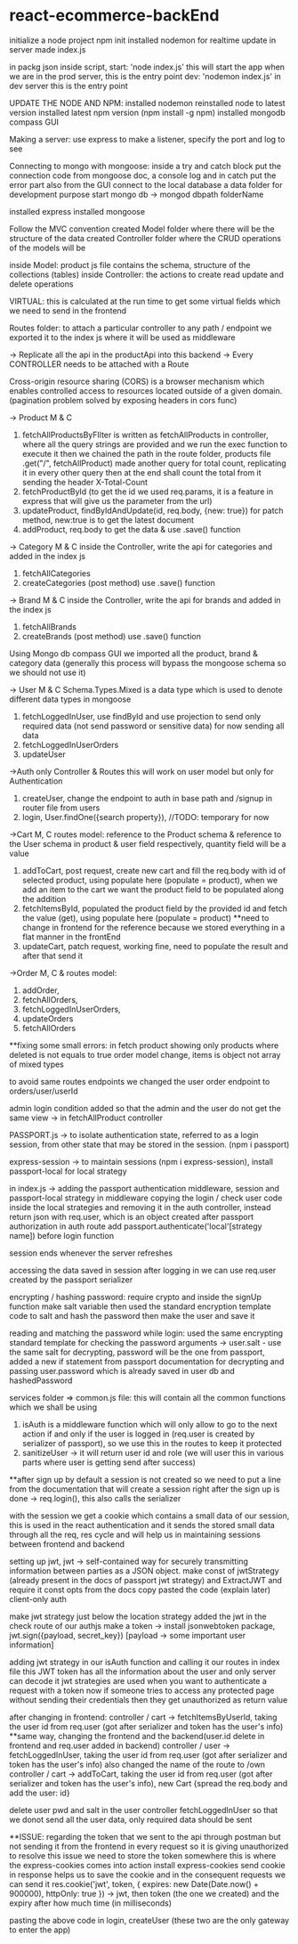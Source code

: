 # react-ecommerce-backEnd

initialize a node project npm init
installed nodemon for realtime update in server
made index.js

in packg json inside script, start: 'node index.js' this will start the app when we are in the prod server, this is the entry point
dev: 'nodemon index.js' in dev server this is the entry point

UPDATE THE NODE AND NPM:
installed nodemon
reinstalled node to latest version
installed latest npm version (npm install -g npm)
installed mongodb compass GUI

Making a server:
use express to make a listener, specify the port and log to see

Connecting to mongo with mongoose:
inside a try and catch block put the connection code from mongoose doc, a console log and in catch put the error part
also from the GUI connect to the local database
a data folder for development purpose
start mongo db -> mongod dbpath folderName

installed express
installed mongoose

Follow the MVC convention
created Model folder where there will be the structure of the data
created Controller folder where the CRUD operations of the models will be

inside Model: product js file contains the schema, structure of the collections (tables)
inside Controller: the actions to create read update and delete operations

VIRTUAL: this is calculated at the run time to get some virtual fields which we need to send in the frontend

Routes folder: to attach a particular controller to any path / endpoint
we exported it to the index js where it will be used as middleware

-> Replicate all the api in the productApi into this backend
-> Every CONTROLLER needs to be attached with a Route

Cross-origin resource sharing (CORS) is a browser mechanism which enables controlled access to resources located outside of a given domain. (pagination problem solved by exposing headers in cors func)

-> Product M & C

1. fetchAllProductsByFIlter is written as fetchAllProducts in controller, where all the query strings are provided and we run the exec function to execute it
   then we chained the path in the route folder, products file .get("/", fetchAllProduct)
   made another query for total count, replicating it in every other query then at the end shall count the total from it
   sending the header X-Total-Count
2. fetchProductById (to get the id we used req.params, it is a feature in express that will give us the parameter from the url)
3. updateProduct, findByIdAndUpdate(id, req.body, {new: true}) for patch method, new:true is to get the latest document
4. addProduct, req.body to get the data & use .save() function

-> Category M & C
inside the Controller, write the api for categories and added in the index js

1. fetchAllCategories
2. createCategories (post method) use .save() function

-> Brand M & C
inside the Controller, write the api for brands and added in the index js

1. fetchAllBrands
2. createBrands (post method) use .save() function

Using Mongo db compass GUI we imported all the product, brand & category data (generally this process will bypass the mongoose schema so we should not use it)

-> User M & C
Schema.Types.Mixed is a data type which is used to denote different data types in mongoose

1. fetchLoggedInUser, use findById and use projection to send only required data (not send password or sensitive data) for now sending all data
2. fetchLoggedInUserOrders
3. updateUser

->Auth only Controller & Routes
this will work on user model but only for Authentication

1. createUser, change the endpoint to auth in base path and /signup in router file from users
2. login, User.findOne({search property}), //TODO: temporary for now

->Cart M, C routes
model: reference to the Product schema & reference to the User schema in product & user field respectively, quantity field will be a value

1. addToCart, post request, create new cart and fill the req.body with id of selected product, using populate here (populate = product), when we add an item to the cart we want the product field to be populated along the addition
2. fetchItemsById, populated the product field by the provided id and fetch the value (get), using populate here (populate = product)
   \*\*need to change in frontend for the reference because we stored everything in a flat manner in the frontEnd
3. updateCart, patch request, working fine, need to populate the result and after that send it

->Order M, C & routes
model:

1. addOrder,
2. fetchAllOrders,
3. fetchLoggedInUserOrders,
4. updateOrders
5. fetchAllOrders

\*\*fixing some small errors:
in fetch product showing only products where deleted is not equals to true
order model change, items is object not array of mixed types

to avoid same routes endpoints we changed the user order endpoint to orders/user/userId

admin login condition added so that the admin and the user do not get the same view -> in fetchAllProduct controller

PASSPORT.js -> to isolate authentication state, referred to as a login session, from other state that may be stored in the session. (npm i passport)

express-session -> to maintain sessions (npm i express-session), install passport-local for local strategy

in index.js -> adding the passport authentication middleware, session and passport-local strategy in middleware
copying the login / check user code inside the local strategies and removing it in the auth controller, instead return json with req.user, which is an object created after passport authorization
in auth route add passport.authenticate('local'[strategy name]) before login function

session ends whenever the server refreshes

accessing the data saved in session after logging in we can use req.user created by the passport serializer

encrypting / hashing password:
require crypto and inside the signUp function make salt variable then used the standard encryption template code to salt and hash the password then make the user and save it

reading and matching the password while login:
used the same encrypting standard template for checking the password
arguments -> user.salt - use the same salt for decrypting, password will be the one from passport, added a new if statement from passport documentation for decrypting and passing user.password which is already saved in user db and hashedPassword

services folder => common.js file:
this will contain all the common functions which we shall be using

1. isAuth is a middleware function which will only allow to go to the next action if and only if the user is logged in (req.user is created by serializer of passport), so we use this in the routes to keep it protected
2. sanitizeUser -> it will return user id and role (we will user this in various parts where user is getting send after success)

\*\*after sign up by default a session is not created so we need to put a line from the documentation that will create a session right after the sign up is done -> req.login(), this also calls the serializer

with the session we get a cookie which contains a small data of our session, this is used in the react authentication and it sends the stored small data through all the req, res cycle and will help us in maintaining sessions between frontend and backend

setting up jwt, jwt -> self-contained way for securely transmitting information between parties as a JSON object.
make const of jwtStrategy (already present in the docs of passport jwt strategy) and ExtractJWT and require it
const opts from the docs copy pasted the code (explain later)
client-only auth

make jwt strategy just below the location strategy
added the jwt in the check route of our authjs
make a token -> install jsonwebtoken package, jwt.sign({payload, secret_key}) [payload -> some important user information]

adding jwt strategy in our isAuth function and calling it our routes in index file
this JWT token has all the information about the user and only server can decode it
jwt strategies are used when you want to authenticate a request with a token
now if someone tries to access any protected page without sending their credentials then they get unauthorized as return value

after changing in frontend:
controller / cart -> fetchItemsByUserId, taking the user id from req.user (got after serializer and token has the user's info)
\*\*same way, changing the frontend and the backend(user.id delete in frontend and req.user added in backend)
controller / user -> fetchLoggedInUser, taking the user id from req.user (got after serializer and token has the user's info) also changed the name of the route to /own
controller / cart -> addToCart, taking the user id from req.user (got after serializer and token has the user's info), new Cart {spread the req.body and add the user: id}

delete user pwd and salt in the user controller fetchLoggedInUser so that we donot send all the user data, only required data should be sent

\*\*ISSUE: regarding the token that we sent to the api through postman but not sending it from the frontend in every request so it is giving unauthorized
to resolve this issue we need to store the token somewhere this is where the express-cookies comes into action
install express-cookies
send cookie in response helps us to save the cookie and in the consequent requests we can send it
res.cookie('jwt', token, { expires: new Date(Date.now() + 900000), httpOnly: true }) -> jwt, then token (the one we created) and the expiry after how much time (in milliseconds)

pasting the above code in login, createUser (these two are the only gateway to enter the app)

